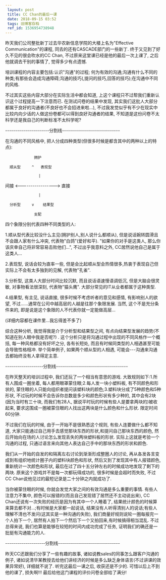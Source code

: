 ```yaml
---
 layout: post
 title: CC Chan的最后一课
 date: 2018-09-15 03:52
 tags: 旧博客存档
 ref_id: 1536954738948
---
```

昨天我们公司整批新丁过去华农新信息学院的大楼上名为"Effective Communication"的课程, 同去的还有CASCADE部门的一些新丁.
终于又见到了好久不见的很会吹水的CC Chan, 不过原来这堂课已经是他的最后一次上课了, 之后他就调去干别的事情了, 觉得多少有点遗憾.



培训课程的内容主要包括:认识"沟通"的过程;
何为有效的沟通;沟通有什么不同的种类;有那些会造成沟通障碍;沟通的技巧(,提问的技巧,回答的技巧);在沟通中不同的风格.



不过其实这些内容大部分在实际生活中都会知道, 上这个课程只不过帮我们重新认识这个过程提高一下注意而已. 在测试问卷的结果中发现,
其实我们这批人大部分都属于良好的沟通者(不良好也不会招进来啦...), 不过我发觉似乎有不少在现实中比较内向少话的人做这份卷都可以得到良好沟通者的结果,
不知道是这份问卷不太科学还是我自己的判断标准不太科学呢?



\----------------------分割线-----------------------------

在沟通的不同风格中, 把人分成四种类型(但很多时候是都含其中的两种以上的特点):

                 拥护

      顺从型     ^   表现型

                   |

间接 <\-----------------> 直接

                   | 

      分析型     v    结果型

                 支配

四个象限分别代表四种不同类型的人:

1.顺从型代表比较没什么主见(拥护别人,别人说什么都顺从), 但是说话婉转圆滑且不会跟人家有什么冲突, 代表物"白鸽"(爱好和平).
"如果你的对手是这类人, 那么你该庆幸自己将非常容易击败他们...", 不过出乎我意料之外, CC居然说他自己是属于这类人...

2.表现型, 说话会较为直率一些, 但是会比起顺从型会热情很多,热衷于表现自己但实际上不会有太多独到的见解, 代表物"孔雀".

3.分析型, 这类人大部分时间比较沉默, 而且说话语速慢语调低沉, 但是大脑会很灵敏, 对事物看法很深刻, 代表物"猫头鹰".
大部分常见的IT从业者都属于这种类型.

4.结果型, 有主见, 说话直接, 很多时候不考虑听者的意见和感情, 有影响别人的欲望, 不过......通常在公司中越高层的人越是往那个象限发展. 当然,
这个不是充分条件来的, 即是说是这个象限的人不代表你就一定能做高层...

(详细内容都在课件里...我忘得差不多了)



综合这种分析, 我觉得我是介于分析型和结果型之间, 有点向结果型发展的趋势(不知道在别人眼中我是否呢?) .
这个分析只是将沟通过程中出现的不同风格作一个概括, 每一种风格都没有好坏之分, 各有长短处, 而且有时候同类型的人相遇甚至可能会导致性格相冲.
举个简单例子, 如果两个顺从型的人相遇, 可能会---沟通来沟通去都始终没有人拿得定主意.



\-------------------分割线------------------------------------

在昨天整天的培训过程中, 我们还玩了一个相当有意思的游戏. 大致规则如下:1.所有人围成一圈坐着, 每人都用眼罩蒙住眼;2.每人发一块小塑料板,
有不同颜色和形状的, 蒙住眼的人只能向组织者提问该塑料块的颜色;3.塑料块分成了5种颜色和5种形状, 不过玩的时候不会告诉你总数是多少和颜色形状有多少种的,
其中会有2块(因为当时有三十块, 而我们有28人, 据说平时玩的时候有些人是要拿两块的)被收起来,
要求这围成一圈被蒙住眼的人找出这两块是什么颜色和什么形状. 限定时间60分钟.

不过我们在玩的时候, 由于一开始不是很熟悉这个规则, 有些人连要做什么都不知道, 大家只能通过自己用手去感觉那块东西的形状,和提问自己那块东西的颜色,
然后开始向在场的人讨论怎么发现丢失的两块塑料板的形状. 实际上这就是考验一个沟通的过程, 只通过语言来向其他人表达自己手中的那块东西的形状和颜色.

我们从一开始的自发的和隔离左右讨论到渐渐形成整圈人的讨论, 再从各发各言变成到有组织地统计圈子内的塑料块颜色和形状, 然后又到了发现其中有人报错颜色,
重新统计一次颜色和形状, 最后在过了四十五分钟左右的时候成功地发现了剩下的两块. 原来这个游戏并不是每一次都玩得成功的, 很多时候是会超时而失败, 不过CC
Chan说他见过的最短记录是二十分钟之内就成功了.



当你被蒙住眼的时候, 你就会发觉大家之间的有效沟通是多么重要的事情. 有些人注意力不集中, 颜色可以报错的(而且自己发现错了居然还不主动说出来), CC
Chan还说有一次失败的经历是因为有其中一个人睡着了, 结果统计颜色的时候算来算去都不对...;有时候是大家都一起说话,
结果没有人听得清别人的说话;有些人理解不清也不发问(这其实是一种沟通的失败), 我们商量好规则说轮一圈每报完一个人拍下一个,
居然有人拍下一个然后下一个又拍回来,有时候搞得相当混乱. 不过总得来说, 我们也算是能够在较短的时间内成功完成了任务,
证明我们的确还是一批挺有沟通能力的人.



\--------------------分割线-------------------------------

昨天CC还跟我们分享了一些有趣的故事, 诸如说教sales的同事怎么跟客户沟通的例子,
诸如说清华某教授去给他们讲经济的时候是多么缺乏身体语言(不过讲课的效果异常好), 详细就不说了. 听完这最后一课之后, 收获还是不少的.
可惜以后上不到他的课了, 损失啊!!! 最后给他这门课程的评价问卷全部给了满分!

